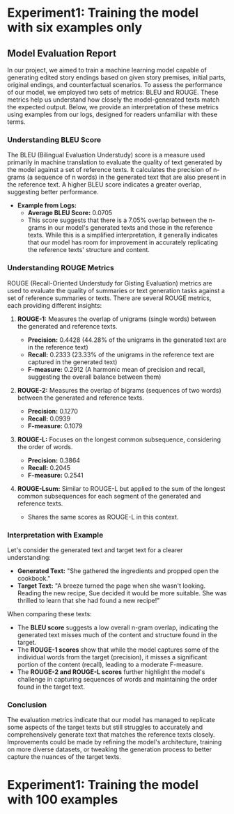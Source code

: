 # Experiment1: Training the model with six examples only

## Model Evaluation Report

In our project, we aimed to train a machine learning model capable of generating edited story endings based on given story premises, initial parts, original endings, and counterfactual scenarios. To assess the performance of our model, we employed two sets of metrics: BLEU and ROUGE. These metrics help us understand how closely the model-generated texts match the expected output. Below, we provide an interpretation of these metrics using examples from our logs, designed for readers unfamiliar with these terms.

### Understanding BLEU Score

The BLEU (Bilingual Evaluation Understudy) score is a measure used primarily in machine translation to evaluate the quality of text generated by the model against a set of reference texts. It calculates the precision of n-grams (a sequence of n words) in the generated text that are also present in the reference text. A higher BLEU score indicates a greater overlap, suggesting better performance.

- **Example from Logs:**
  - **Average BLEU Score:** 0.0705
  - This score suggests that there is a 7.05% overlap between the n-grams in our model's generated texts and those in the reference texts. While this is a simplified interpretation, it generally indicates that our model has room for improvement in accurately replicating the reference texts' structure and content.

### Understanding ROUGE Metrics

ROUGE (Recall-Oriented Understudy for Gisting Evaluation) metrics are used to evaluate the quality of summaries or text generation tasks against a set of reference summaries or texts. There are several ROUGE metrics, each providing different insights:

1. **ROUGE-1:** Measures the overlap of unigrams (single words) between the generated and reference texts.
   - **Precision:** 0.4428 (44.28% of the unigrams in the generated text are in the reference text)
   - **Recall:** 0.2333 (23.33% of the unigrams in the reference text are captured in the generated text)
   - **F-measure:** 0.2912 (A harmonic mean of precision and recall, suggesting the overall balance between them)

2. **ROUGE-2:** Measures the overlap of bigrams (sequences of two words) between the generated and reference texts.
   - **Precision:** 0.1270
   - **Recall:** 0.0939
   - **F-measure:** 0.1079

3. **ROUGE-L:** Focuses on the longest common subsequence, considering the order of words.
   - **Precision:** 0.3864
   - **Recall:** 0.2045
   - **F-measure:** 0.2541

4. **ROUGE-Lsum:** Similar to ROUGE-L but applied to the sum of the longest common subsequences for each segment of the generated and reference texts.
   - Shares the same scores as ROUGE-L in this context.

### Interpretation with Example

Let's consider the generated text and target text for a clearer understanding:

- **Generated Text:** "She gathered the ingredients and propped open the cookbook."
- **Target Text:** "A breeze turned the page when she wasn't looking. Reading the new recipe, Sue decided it would be more suitable. She was thrilled to learn that she had found a new recipe!"

When comparing these texts:
- The **BLEU score** suggests a low overall n-gram overlap, indicating the generated text misses much of the content and structure found in the target.
- The **ROUGE-1 scores** show that while the model captures some of the individual words from the target (precision), it misses a significant portion of the content (recall), leading to a moderate F-measure.
- The **ROUGE-2 and ROUGE-L scores** further highlight the model's challenge in capturing sequences of words and maintaining the order found in the target text.

### Conclusion

The evaluation metrics indicate that our model has managed to replicate some aspects of the target texts but still struggles to accurately and comprehensively generate text that matches the reference texts closely. Improvements could be made by refining the model's architecture, training on more diverse datasets, or tweaking the generation process to better capture the nuances of the target texts.

# Experiment1: Training the model with 100 examples 